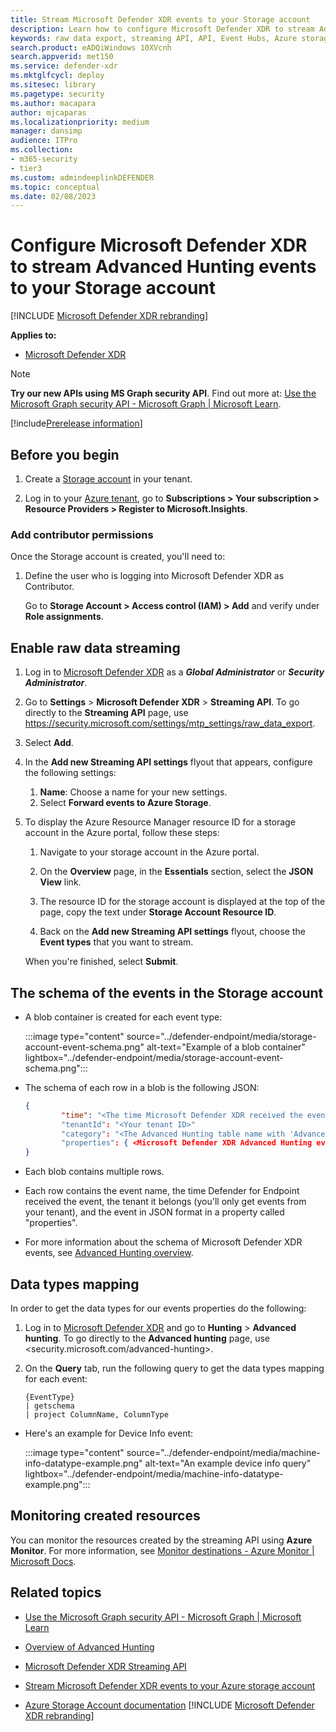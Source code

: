 ```yaml
---
title: Stream Microsoft Defender XDR events to your Storage account
description: Learn how to configure Microsoft Defender XDR to stream Advanced Hunting events to your Storage account.
keywords: raw data export, streaming API, API, Event Hubs, Azure storage, storage account, Advanced Hunting, raw data sharing
search.product: eADQiWindows 10XVcnh
search.appverid: met150
ms.service: defender-xdr
ms.mktglfcycl: deploy
ms.sitesec: library
ms.pagetype: security
ms.author: macapara
author: mjcaparas
ms.localizationpriority: medium
manager: dansimp
audience: ITPro
ms.collection: 
- m365-security
- tier3
ms.custom: admindeeplinkDEFENDER
ms.topic: conceptual
ms.date: 02/08/2023
---
```


# Configure Microsoft Defender XDR to stream Advanced Hunting events to your Storage account

[!INCLUDE [Microsoft Defender XDR rebranding](../includes/microsoft-defender.md)]

**Applies to:**
- [Microsoft Defender XDR](https://go.microsoft.com/fwlink/?linkid=2118804)

> [!NOTE]
> **Try our new APIs using MS Graph security API**. Find out more at: [Use the Microsoft Graph security API - Microsoft Graph | Microsoft Learn](/graph/api/resources/security-api-overview).

[!include[Prerelease information](../includes/prerelease.md)]

## Before you begin

1. Create a [Storage account](/azure/storage/common/storage-account-overview) in your tenant.

2. Log in to your [Azure tenant](https://ms.portal.azure.com/), go to **Subscriptions > Your subscription > Resource Providers > Register to Microsoft.Insights**.

### Add contributor permissions

Once the Storage account is created, you'll need to:

1. Define the user who is logging into Microsoft Defender XDR as Contributor.

    Go to **Storage Account > Access control (IAM) > Add** and verify under **Role assignments**.

## Enable raw data streaming

1. Log in to <a href="https://go.microsoft.com/fwlink/p/?linkid=2077139" target="_blank">Microsoft Defender XDR</a> as a ***Global Administrator*** or ***Security Administrator***.

2. Go to **Settings** \> **Microsoft Defender XDR** \> **Streaming API**. To go directly to the **Streaming API** page, use <https://security.microsoft.com/settings/mtp_settings/raw_data_export>.

3. Select **Add**.

4. In the **Add new Streaming API settings** flyout that appears, configure the following settings:
   1. **Name**: Choose a name for your new settings.
   2. Select **Forward events to Azure Storage**.
4. To display the Azure Resource Manager resource ID for a storage account in the Azure portal, follow these steps:

   1. Navigate to your storage account in the Azure portal.
   2. On the **Overview** page, in the **Essentials** section, select the **JSON View** link.
   3. The resource ID for the storage account is displayed at the top of the page, copy the text under **Storage Account Resource ID**.

   4. Back on the **Add new Streaming API settings** flyout, choose the **Event types** that you want to stream.

   When you're finished, select **Submit**.

## The schema of the events in the Storage account

- A blob container is created for each event type:

  :::image type="content" source="../defender-endpoint/media/storage-account-event-schema.png" alt-text="Example of a blob container" lightbox="../defender-endpoint/media/storage-account-event-schema.png":::

- The schema of each row in a blob is the following JSON:

  ```JSON
  {
          "time": "<The time Microsoft Defender XDR received the event>"
          "tenantId": "<Your tenant ID>"
          "category": "<The Advanced Hunting table name with 'AdvancedHunting-' prefix>"
          "properties": { <Microsoft Defender XDR Advanced Hunting event as Json> }
  }
  ```

- Each blob contains multiple rows.

- Each row contains the event name, the time Defender for Endpoint received the event, the tenant it belongs (you'll only get events from your tenant), and the event in JSON format in a property called "properties".

- For more information about the schema of Microsoft Defender XDR events, see [Advanced Hunting overview](/defender/advanced-hunting-overview).

## Data types mapping

In order to get the data types for our events properties do the following:

1. Log in to <a href="https://go.microsoft.com/fwlink/p/?linkid=2077139" target="_blank">Microsoft Defender XDR</a> and go to **Hunting** \> **Advanced hunting**. To go directly to the **Advanced hunting** page, use <security.microsoft.com/advanced-hunting>.

2. On the **Query** tab, run the following query to get the data types mapping for each event:

   ```text
   {EventType}
   | getschema
   | project ColumnName, ColumnType
   ```

- Here's an example for Device Info event:

  :::image type="content" source="../defender-endpoint/media/machine-info-datatype-example.png" alt-text="An example device info query" lightbox="../defender-endpoint/media/machine-info-datatype-example.png":::

## Monitoring created resources

You can monitor the resources created by the streaming API using **Azure Monitor**. 
For more information, see [Monitor destinations - Azure Monitor | Microsoft Docs](/azure/azure-monitor/logs/logs-data-export?tabs=portal#monitor-destinations).

## Related topics

- [Use the Microsoft Graph security API - Microsoft Graph | Microsoft Learn](/graph/api/resources/security-api-overview)

- [Overview of Advanced Hunting](/defender/advanced-hunting-overview)
- [Microsoft Defender XDR Streaming API](streaming-api.md)
- [Stream Microsoft Defender XDR events to your Azure storage account](streaming-api-storage.md)
- [Azure Storage Account documentation](/azure/storage/common/storage-account-overview)
[!INCLUDE [Microsoft Defender XDR rebranding](../includes/defender-m3d-techcommunity.md)]
